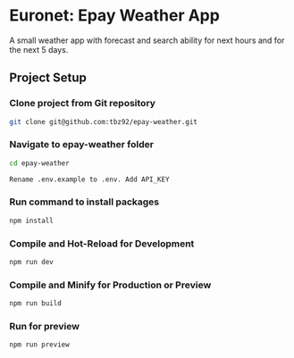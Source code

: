 # Euronet: Epay Weather App

A small weather app with forecast and search ability for next hours and for the next 5 days.

## Project Setup

### Clone project from Git repository
```sh
git clone git@github.com:tbz92/epay-weather.git
```

### Navigate to epay-weather folder
```sh
cd epay-weather
```

```sh
Rename .env.example to .env. Add API_KEY
```

### Run command to install packages
```sh
npm install
```

### Compile and Hot-Reload for Development
```sh
npm run dev
```

### Compile and Minify for Production or Preview
```sh
npm run build
```

### Run for preview
```sh
npm run preview
```
